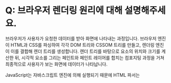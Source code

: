 # Q: 브라우저 렌더링 원리에 대해 설명해주세요.

브라우저가 사용자가 요청한 데이터를 받아 화면에 나타내는 과정입니다.
브라우저 엔진이 HTML과 CSS를 파싱하여 각각 DOM 트리와 CSSOM 트리를 만들고, 렌더링 엔진이 이를 결합해 렌더 트리를 생성합니다.
렌더 트리를 바탕으로 요소의 위치와 크기를 계산한 뒤, 시각적 요소를 그리는 페인트와 페인트 레이어를 합치는 컴포지팅 과정을 거쳐 최종적으로 사용자가 보는 화면에 데이터가 나타납니다.

JavaScript는 자바스크립트 엔진에 의해 실행되기 때문에 HTML 파서는 <script> 태그를 만나면 자바스크립트 엔진에 제어를 넘기고, 파싱을 일시 중단한 채 해당 스크립트가 로드되고 실행될 때까지 기다립니다.
스크립트 실행이 완료되면, 중단했던 위치부터 다시 HTML 파싱을 이어가며 DOM 트리를 생성합니다.

## 💬 예상되는 꼬리 질문?

### 1. JavaScript 실행으로 인한 렌더링 지연을 어떻게 해결할 수 있을까?
  body 태그 하단에 script를 위치시키거나 defer와 async 속성을 사용해 비동기 로딩을 적용할 수 있습니다.

   #### 1-1. async와 defer란?
   - async: 스크립트를 비동기적으로 로드하고 로드가 완료되는 즉시 실행되어 스크립트의 실행 순서가 보장되지 않습니다.
   - defer: 스크립트를 비동기적으로 로드하고 HTML 파싱이 완료된 후에 실행되어 스크립트가 작성된 순서대로 실행이 됩니다.<br/>
     async는 빠르게 실행되어야하고 실행 순서가 중요하지 않은 독립적인 스크립트에 적합하고 defer는 DOM과 상호작용을 해야하거나 실행 순서가 중요한 스크립트에 적합합니다.
   

### 2. 렌더링 최적화를 위한 주요 방법은?
   reflow와 repaint 발생을 최소화하는 것이 중요합니다.
   JavaScript의 경우, 상황에 맞는 defer와 async 속성을 사용하여 스크립트 로딩으로 인한 렌더링 차단을 줄일 수 있고
  이미지나 비동기 콘텐츠에는 lazy loading을 적용하여 사용자 시점에 따라 이미지를 지연 로딩하여 초기 페이지 렌더링 속도를 개선할 수 있습니다.

   #### 2-1. reflow와 repaint란?
   - reflow: DOM 요소의 크기나 위치가 변화했을 때, 브라우저가 전체 또는 일부의 레이아웃을 다시 계산하는 과정
   - repaint: 요소의 시각적 스타일이 변화했을 때, 브라우저가 해당 요소를 다시 화면에 그리는 과정
   #### 2-2. reflow와 repaint 과정을 최소화하는 방법은?
